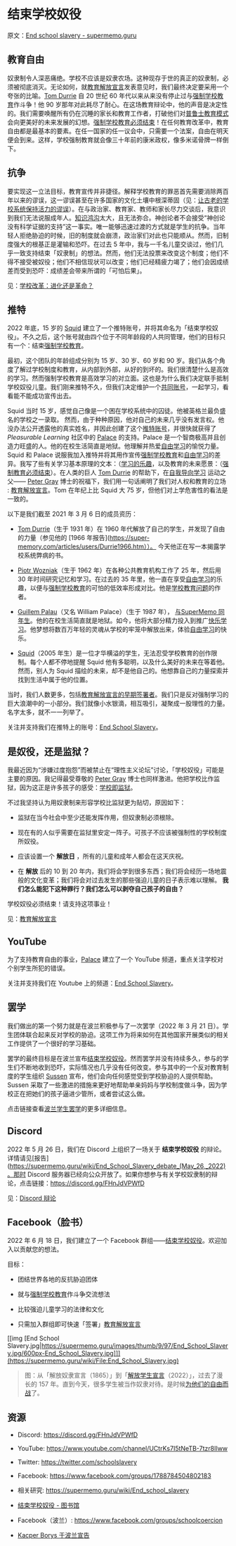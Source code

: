 # 结束学校奴役

原文：[End school slavery - supermemo.guru](https://supermemo.guru/wiki/End_school_slavery)

## 教育自由

奴隶制令人深恶痛绝。学校不应该是奴隶农场。这种现存于世的真正的奴隶制，必须被彻底消灭。无论如何，就[教育解放宣言](https://supermemo.guru/wiki/Declaration_of_Educational_Emancipation)发表意见时，我们最终决定要采用一个夸张的比喻。[Tom Durrie](https://supermemo.guru/wiki/Tom_Durrie) 自 20 世纪 60 年代以来从来没有停止过与[强制学校教育](https://supermemo.guru/wiki/Compulsory_schooling)作斗争！他 90 岁那年对此耗尽了耐心。在这场教育辩论中，他的声音是决定性的。我们需要唤醒所有仍在沉睡的家长和教育工作者，打破他们对[普鲁士教育模式](https://supermemo.guru/wiki/Prussian_Model_of_Education)会向更美好的未来发展的幻想。[强制学校教育必须结束](https://supermemo.guru/wiki/Compulsory_schooling_must_end)！在任何教育改革中，教育自由都是最基本的要素。在任一国家的任一议会中，只需要一个法案，自由在明天便会到来。这样，学校强制教育就会像三十年前的康米政权，像多米诺骨牌一样倒下。

## 抗争

要实现这一立法目标，教育宣传并非捷径。解释学校教育的罪恶首先需要消除两百年以来的谬误，这一谬误甚至在许多国家的文化土壤中根深蒂固（见：[让古老的学校系统保持活力的谬误](https://supermemo.guru/wiki/Mythology_that_keeps_the_archaic_school_system_alive)）。在与政治家、教育家、教师和家长尽力交谈后，我意识到我们无法说服成年人。[知识鸿沟](https://supermemo.guru/wiki/Semantic_distance)太大，且无法弥合。神创论者不会接受“神创论没有科学证据的支持”这一事实。唯一能够迅速过渡的方式就是学生的抗争。当年轻人拒绝胁迫的时候，旧的制度就会崩溃，政治家们对此也只能顺从。然而，旧制度强大的根基正是灌输和恐吓。在过去 5 年中，我与一千名儿童交谈过，他们几乎一致支持结束「奴隶制」的想法。然而，他们无法投票来改变这个制度；他们不得不接受被奴役；他们不相信现状可以改变；他们已经精疲力竭了；他们会因成绩差而受到恐吓：成绩差会带来所谓的「可怕后果」。

见：[学校改革：进化还是革命？](https://supermemo.guru/wiki/School_Reform:_Evolution_or_Revolution%3F)

## 推特

2022 年底，15 岁的 [Squid](https://supermemo.guru/wiki/Squid) 建立了一个推特账号，并将其命名为「结束学校奴役」。不久之后，这个账号就由四个位于不同年龄段的人共同管理，他们的目标只有一个：结束[强制学校教育](https://supermemo.guru/wiki/Compulsory_schooling)。

最初，这个团队的年龄组成分别为 15 岁、30 岁、60 岁和 90 岁。我们从各个角度了解过学校制度和教育，从内部到外部，从好的到坏的。我们很清楚什么是高效的学习。然而强制学校教育是高效学习的对立面。这也是为什么我们决定联手抵制学校奴役儿童。我们刚来推特不久，但我们决定维护一个[共同账号](https://twitter.com/schoolslavery)，一起学习，看看能不能成功宣传出去。

Squid 当时 15 岁，感觉自己像是一个困在学校系统中的囚徒。他被英格兰最负盛名的学校之一录取。 然而，由于种种原因，他对自己的未来几乎没有发言权。他没办法公开透露他的真实姓名，并因此创建了这个[推特账号](https://twitter.com/schoolslavery)，并很快就获得了 *Pleasurable Learning* 社区中的 [Palace](https://supermemo.guru/wiki/Guillem_Palau) 的支持。Palace 是一个智商极高并且创造力旺盛的人。他的在校生活简直是地狱。他理解并热爱[自由学习](https://supermemo.guru/wiki/Free_learning)的愉悦力量。Squid 和 Palace 说服我加入推特并将其用作宣传[强制学校教育](https://supermemo.guru/wiki/Compulsory_schooling)和[自由学习](https://supermemo.guru/wiki/Free_learning)的差异。我写了些有关学习基本原理的文本：（[学习的乐趣](https://supermemo.guru/wiki/Pleasure_of_learning)，以及教育的未来愿景：（[强制教育必须结束](https://supermemo.guru/wiki/Compulsory_schooling_must_end)）。在人类的巨人 [Tom Durrie](https://supermemo.guru/wiki/Tom_Durrie) 的帮助下，在[自我导向学习](https://supermemo.guru/wiki/Self-directed_learning) 运动之父—— [Peter Gray](https://supermemo.guru/wiki/Peter_Gray) 博士的祝福下，我们用一句话阐明了我们对人权和教育的立场 : [教育解放宣言](https://supermemo.guru/wiki/Declaration_of_Educational_Emancipation)。Tom 在年纪上比 Squid 大 75 岁，但他们对上学危害性的看法是一致的。

以下是我们截至 2021 年 3 月 6 日的成员资历：

- [Tom Durrie](https://supermemo.guru/wiki/Tom_Durrie)（生于 1931 年）在 1960 年代解放了自己的学生，并发现了自由的力量（参见他的 [1966 年报告](https://super-memory.com/articles/users/Durrie1966.htm））。 今天他正在写一本揭露学校系统弊病的书。

- [Piotr Wozniak](https://supermemo.guru/wiki/Piotr_Wozniak)（生于 1962 年）在各种公共教育机构工作了 25 年，然后用 30 年时间研究记忆和学习。在过去的 35 年里，他一直在享受[自由学习](https://supermemo.guru/wiki/Free_learning)的乐趣，以便与[强制学校教育](https://supermemo.guru/wiki/Compulsory_schooling)的可怕的低效率形成对比。他是[学校教育问题](https://supermemo.guru/wiki/Problem_of_schooling)的作者。

- [Guillem Palau](https://supermemo.guru/wiki/Guillem_Palau)（又名 William Palace）（生于 1987 年）， [与SuperMemo 同年生](https://supermemo.guru/wiki/Birth_of_SuperMemo )。他的在校生活简直就是地狱。如今，他将大部分精力投入到推广[快乐学习](https://www.supermemo.wiki/en/blogs/guillem)。他梦想将数百万年轻的灵魂从学校的牢笼中解放出来，体验[自由学习](https://supermemo.guru/wiki/Free_learning)的快乐。

- [Squid](https://supermemo.guru/wiki/Squid)（2005 年生）是一位才华横溢的学生，无法忍受学校教育的创作限制。每个人都不停地提醒 Squid 他有多聪明，以及什么美好的未来在等着他。然而，别人为 Squid 描绘的未来，却不是他自己的。他想靠自己的力量探索并找到生活中属于他的位置。

当时，我们人数更多，包括[教育解放宣言的早期签署者](https://supermemo.guru/wiki/Declaration_of_Educational_Emancipation:_Signatories)。我们只是反对强制学习的巨大浪潮中的一小部分。我们就像小水银滴，相互吸引，凝聚成一股理性的力量。名字太多，就不一一列举了。

关注并支持我们在推特上的账号：[End School Slavery](https://twitter.com/schoolslavery)。

## 是奴役，还是监狱？

我最近因为“涉嫌过度抱怨”而被禁止在“理性主义论坛”讨论，「学校奴役」可能是主要的原因。我记得最受尊敬的 [Peter Gray](https://supermemo.guru/wiki/Peter_Gray) 博士也同样激进。他把学校比作监狱，因为这正是许多孩子的感受：[学校即监狱](https://supermemo.guru/wiki/School_is_prison)。

不过我坚持认为用奴隶制来形容学校比监狱更为贴切，原因如下：

- 监狱在当今社会中至少还能发挥作用，但奴隶制必须根除。

- 现在有的人似乎需要在监狱里安定一阵子。可孩子不应该被强制性的学校制度所奴役。

- 应该设置一个 **解放日** ，所有的儿童和成年人都会在这天庆祝。

- 在 **解放** 后的 10 到 20 年内，我们将会学到很多东西；我们将会经历一场地震般的文化变革；我们将会对过去发生的那些强迫儿童的日子表示难以理解。 **我们怎么能犯下这种罪行？我们怎么可以剥夺自己孩子的自由？** 

学校奴役必须结束！请支持这项事业！

见：[教育解放宣言](https://supermemo.guru/wiki/Declaration_of_Educational_Emancipation)

## YouTube

为了支持教育自由的事业，[Palace](https://supermemo.guru/wiki/Palace) 建立了一个 YouTube 频道，重点关注学校对个别学生所犯的错误。

关注并支持我们在 Youtube 上的频道：[End School Slavery](https://www.youtube.com/channel/UCtrKs7I5tNeTB-7tzr8IIww)。

## 罢学

我们做出的第一个努力就是在波兰积极参与了一次罢学（2022 年 3 月 21 日）。学生团体联合起来反对学校的胁迫。这项工作为将来如何在其他国家开展类似的相关工作提供了一个很好的学习基础。

罢学的最终目标是在波兰宣布[结束学校奴役](https://youtu.be/_UHOoILQ-Fo)。然而罢学并没有持续多久，参与的学生们不断地收到恐吓，实际情况也几乎没有任何改变。参与其中的一个反对教育制度的学生组织 [Sussen](https://www.facebook.com/sussenpolska/) 宣布，他们会向任何感觉受到学校胁迫的人提供帮助。Sussen 采取了一些激进的措施来更好地帮助单亲妈妈与学校制度做斗争，因为学校正在把她们的孩子逼进少管所，或者尝试这么做。

点击链接查看[波兰学生罢学](https://supermemo.guru/wiki/Student_strike_in_Poland_(assessment))的更多详细信息。

## Discord

2022 年 5 月 26 日，我们在 Discord 上组织了一场关于 **结束学校奴役** 的辩论。详情请见[报告](https://supermemo.guru/wiki/End_School_Slavery_debate_(May_26,_2022)。那时 Discord 服务器已经向公众开放了。如果你想参与有关学校奴隶制的辩论，点击链接：https://discord.gg/FHnJdVPWfD

见：[Discord 辩论](https://supermemo.guru/wiki/Discord_debates)

## Facebook（脸书）

2022 年 6 月 18 日，我们建立了一个 Facebook 群组——[结束学校奴役](https://www.facebook.com/groups/1788784504802183)。欢迎加入以贡献您的想法。

目标：

- 团结世界各地的反抗胁迫团体

- 就与[强制学校教育](https://supermemo.guru/wiki/Compulsory_schooling)作斗争交流想法

- 比较强迫儿童学习的法律和文化

- 只需加入群组即可快速「签署」[教育解放宣言](https://supermemo.guru/wiki/Declaration_of_Educational_Emancipation:_Signatories)

[[img [End School Slavery.jpg|https://supermemo.guru/images/thumb/9/97/End_School_Slavery.jpg/600px-End_School_Slavery.jpg]]](https://supermemo.guru/wiki/File:End_School_Slavery.jpg)

> 图：从「解放奴隶宣言（1865）」到「[解放学生宣言](https://youtu.be/lTwXbznOqU8)（2022）」，过去了漫长的 157 年。直到今天，很多学生被当作奴隶对待。是时候[为他们的自由而战](https://www.facebook.com/groups/endschoolslave)了。

## 资源

- Discord: https://discord.gg/FHnJdVPWfD

- YouTube: https://www.youtube.com/channel/UCtrKs7I5tNeTB-7tzr8IIww

- Twitter: https://twitter.com/schoolslavery

- Facebook: https://www.facebook.com/groups/1788784504802183

- 相关研究: https://supermemo.guru/wiki/End_school_slavery

- [结束学校奴役 - 图书馆](https://supermemo.guru/wiki/End_School_Slavery_-_Library)

- Facebook（波兰）: https://www.facebook.com/groups/schoolcoercion

- [Kacper Borys 于波兰宣告](https://www.tiktok.com/@sussenpolska/video/7159497968893037829?is_from_webapp=1&sender_device=pc&web_id=6950421583204238853)